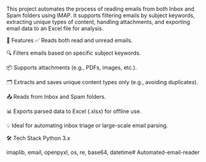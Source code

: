 This project automates the process of reading emails from both Inbox and Spam folders using IMAP. It supports filtering emails by subject keywords, extracting unique types of content, handling attachments, and exporting email data to an Excel file for analysis.

🚀 Features
✅ Reads both read and unread emails.

🔍 Filters emails based on specific subject keywords.

📦 Supports attachments (e.g., PDFs, images, etc.).

🗂️ Extracts and saves unique content types only (e.g., avoiding duplicates).

📤 Reads from Inbox and Spam folders.

📊 Exports parsed data to Excel (.xlsx) for offline use.

💡 Ideal for automating inbox triage or large-scale email parsing.

🛠️ Tech Stack
Python 3.x

imaplib, email, openpyxl, os, re, base64, datetime# Automated-email-reader
